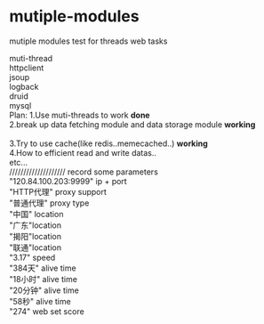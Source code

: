 # mutiple-modules
mutiple modules test for threads web tasks

[use]:
  springboot<br>
  muti-thread<br>
  httpclient<br>
  jsoup<br>
  logback<br>
  druid<br>
  mysql<br>
Plan:
  1.Use muti-threads to work <strong>done</strong> <br> 
  2.break up data fetching module and data storage module <strong>working</strong> <br>  
  3.Try to use cache(like redis..memecached..) <strong>working</strong> <br>
  4.How to efficient read and write datas..<br>
  etc...<br>
  ////////////////////
record some parameters</br>
"120.84.100.203:9999" ip + port </br>
"HTTP代理" proxy support </br>
"普通代理" proxy type </br>
"中国" location</br>
"广东"location</br>
"揭阳"location</br>
"联通"location</br>
"3.17" speed</br>
"384天" alive time</br>
"18小时" alive time</br>
"20分钟" alive time</br>
"58秒" alive time</br>
"274" web set score
